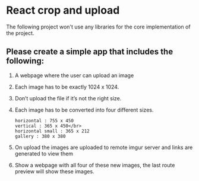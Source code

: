# React crop and upload
The following project won't use any libraries for the core implementation of the project.

## Please create a simple app that includes the following:

1. A webpage where the user can upload an image
2. Each image has to be exactly 1024 x 1024.
3. Don’t upload the file if it’s not the right size.
4. Each image has to be converted into four different sizes.

   ```
   horizontal : 755 x 450
   vertical : 365 x 450</br>
   horizontal small : 365 x 212
   gallery : 380 x 380
   ```

5. On upload the images are uploaded to remote imgur server and links are generated to view them
6. Show a webpage with all four of these new images, the last route preview will show these images.

